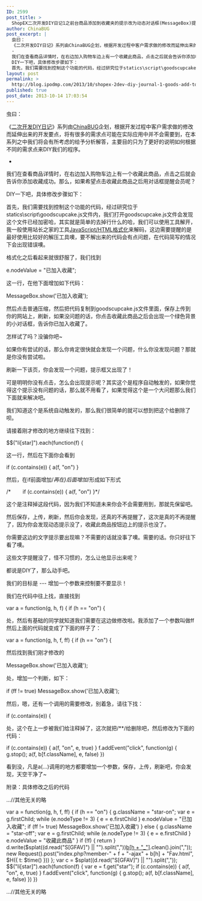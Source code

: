 ```yaml
---
ID: 2599
post_title: >
  ShopEX二次开发DIY日记1之前台商品添加到收藏夹的提示改为动态对话框(MessageBox)提醒
author: ChinaBUG
post_excerpt: |
  虫曰：
  《二次开发DIY日记》系列由ChinaBUG企划，根据开发过程中客户需求做的修改而延伸出来的开发要点，将有很多的需求点可能在实际应用中并不会需要到，在本系列之中我们将会有所考虑的给予分析解答，主要目的只为了更好的说明如何根据不同的需求点来DIY我们的程序。
  -
  我们在查看商品详情时，在右边加入购物车边上有一个收藏此商品，点击之后就会告诉你添加收藏成功。那么，如果希望点击收藏此商品之后用对话框提醒会员呢？
  DIY一下吧，具体修改步骤如下：
  首先，我们需要找到控制这个功能的代码，经过研究位于statics\script\goodscupcake.js文件内，我们打开goodscupcake.js文件会发现这个文件已经加密哈，其实就是简单的去掉行什么的哈，我们可以使用工具解开，我一般使用站长之家的工具JavaScript/HTML格式化来解码，这边需要提醒的是最好使用比较好的解压工具噢，要不解出来的代码会有点问题，在代码简写的情况下会出现错误噢。
layout: post
permalink: >
  http://blog.ipodmp.com/2013/10/shopex-2dev-diy-journal-1-goods-add-to-favorites-that-changes-the-dynamic-remind.html
published: true
post_date: 2013-10-14 17:03:54
---
```

虫曰：

《<a href="http://blog.ipodmp.com/?s=二次开发DIY日记">二次开发DIY日记</a>》系列由<a href="http://blog.ipodmp.com/about-chinabug/">ChinaBUG</a>企划，根据开发过程中客户需求做的修改而延伸出来的开发要点，将有很多的需求点可能在实际应用中并不会需要到，在本系列之中我们将会有所考虑的给予分析解答，主要目的只为了更好的说明如何根据不同的需求点来DIY我们的程序。

-

我们在查看商品详情时，在右边加入购物车边上有一个收藏此商品，点击之后就会告诉你添加收藏成功。那么，如果希望点击收藏此商品之后用对话框提醒会员呢？

DIY一下吧，具体修改步骤如下：

首先，我们需要找到控制这个功能的代码，经过研究位于statics\script\goodscupcake.js文件内，我们打开goodscupcake.js文件会发现这个文件已经加密哈，其实就是简单的去掉行什么的哈，我们可以使用工具解开，我一般使用站长之家的工具<a href="http://tool.chinaz.com/Tools/JsFormat.aspx">JavaScript/HTML格式化</a>来解码，这边需要提醒的是最好使用比较好的解压工具噢，要不解出来的代码会有点问题，在代码简写的情况下会出现错误噢。

格式化之后看起来就很舒服了，我们找到

e.nodeValue = "已加入收藏";

这一行，在他下面增加如下代码：

MessageBox.show('已加入收藏');

然后点击普通压缩，然后把代码复制到goodscupcake.js文件里面，保存上传到你的网站上，刷新，如果没问题的话，你点击收藏此商品之后会出现一个绿色背景的小对话框，告诉你已加入收藏了。

怎样试了吗？没骗你吧~

如果你有尝试的话，那么你肯定很快就会发现一个问题，什么你没发现问题？那就是你没有尝试啦。

刷新一下该页，你会发现一个问题，提示框又出现了！

可是明明你没有点击，怎么会出现提示呢？其实这个是程序自动触发的，如果你觉得这个提示没有问题的话，那么就不用看了，如果觉得这个是一个大问题那么我们下面就来解决吧。

我们知道这个是系统自动触发的，那么我们很简单的就可以想到把这个给删除了呗。

请接着刚才修改的地方继续往下找到：

$$("li[star]").each(function(f) {

这一行，然后在下面你会看到

if (c.contains(e)) {
a(f, "on")
}

然后，在if前面增加/*再在}后面增加*/形成如下形式

/*        if (c.contains(e)) {
a(f, "on")
}*/

这个是注释掉这段代码，因为我们不知道未来你会不会需要用到，那就先保留吧。

然后保存，上传，刷新，然后你会发现，还真的不再提醒了，这次是真的不再提醒了，因为你会发现动态提示没了，收藏此商品按钮边上的提示也没了。

你需要这边的文字提示要出现嘛？不需要的话就没事了噢。需要的话。你只好往下看了噢。

这些文字提醒没了，怪不习惯的，怎么让他显示出来呢？

都说是DIY了，那么动手吧。

我们的目标是 --- 增加一个参数来控制要不要显示！

我们在代码中往上找，直接找到

var a = function(g, h, f) {
if (h == "on") {

处，然后有基础的同学就知道我们需要在这边做修改啦。我添加了一个参数叫做ff然后上面的代码就变成了下面的样子了：

var a = function(g, h, f, ff) {
if (h == "on") {

然后找到我们刚才修改的

MessageBox.show('已加入收藏');

处，增加一个判断，如下：

if (ff != true) MessageBox.show('已加入收藏');

然后，嗯，还有一个调用的需要修改，别着急，请往下找：

if (c.contains(e)) {

处，这个在上一步被我们给注释掉了，这次就把/**/给删除吧，然后修改为下面的代码：

if (c.contains(e)) {
a(f, "on", e, true)
}
f.addEvent("click",
function(g) {
g.stop();
a(f, b[f.className], e, false)
})

看到没，凡是a(...)调用的地方都要增加一个参数，保存，上传，刷新吧，你会发现，天空干净了~

附录：具体修改之后的代码

...//其他无关的略

var a = function(g, h, f, ff) {
if (h == "on") {
g.className = "star-on";
var e = g.firstChild;
while (e.nodeType != 3) {
e = e.firstChild
}
e.nodeValue = "已加入收藏";
if (ff != true) MessageBox.show('已加入收藏')
} else {
g.className = "star-off";
var e = g.firstChild;
while (e.nodeType != 3) {
e = e.firstChild
}
e.nodeValue = "收藏此商品"
}
if (!f) {
return
}
d.write($splat((d.read("S[GFAV]") || "").split(","))[b[h + "_"]](f).clean().join(","));
new Request().post("index.php?member-" + f + "-ajax" + b[h] + "Fav.html", $H({
t: $time()
}))
};
var c = $splat((d.read("S[GFAV]") || "").split(","));
$$("li[star]").each(function(f) {
var e = f.get("star");
if (c.contains(e)) {
a(f, "on", e, true)
}
f.addEvent("click",
function(g) {
g.stop();
a(f, b[f.className], e, false)
})
})

...//其他无关的略